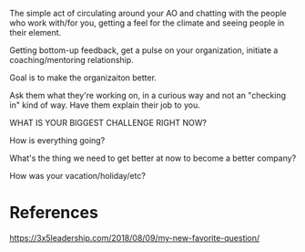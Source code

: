 The simple act of circulating around your AO and chatting with the people who work with/for you, getting a feel for the climate and seeing people in their element.

Getting bottom-up feedback, get a pulse on your organization, initiate a coaching/mentoring relationship.

Goal is to make the organizaiton better.

Ask them what they're working on, in a curious way and not an "checking in" kind of way. Have them explain their job to you.

WHAT IS YOUR BIGGEST CHALLENGE RIGHT NOW?

How is everything going?

What's the thing we need to get better at now to become a better company?

How was your vacation/holiday/etc?

# References

https://3x5leadership.com/2018/08/09/my-new-favorite-question/

